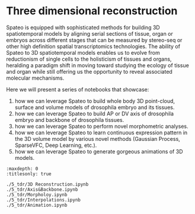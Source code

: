 # Three dimensional reconstruction

Spateo is equipped with sophisticated methods for building 3D spatiotemporal models by aligning serial sections of
tissue, organ or embryos across different stages that can be measured by stereo-seq or other high definition spatial
transcriptomics technologies. The ability of Spateo to 3D spatiotemporal models enables us to evolve from reductionism
of single cells to the holisticism of tissues and organs, heralding a paradigm shift in moving toward studying the
ecology of tissue and organ while still offering us the opportunity to reveal associated molecular mechanisms.

Here we will present a series of notebooks that showcase:

1. how we can leverage Spateo to build whole body 3D point-cloud, surface and volume models of drosophila embryo and its tissues.
2. how we can leverage Spateo to build AP or DV axis of drosophila embryo and backbone of drosophila tissues.
3. how we can leverage Spateo to perform novel morphometric analyses.
4. how we can leverage Spateo to learn continuous expression pattern in the 3D volume model by various novel methods (Gaussian Process, SparseVFC, Deep Learning, etc.).
5. how we can leverage Spateo to generate gorgeous animations of 3D models.

```{toctree}
:maxdepth: 0
:titlesonly: true

./5_tdr/3D Reconstruction.ipynb
./5_tdr/Axis&Backbone.ipynb
./5_tdr/Morpholoy.ipynb
./5_tdr/Interpolations.ipynb
./5_tdr/Animation.ipynb
```